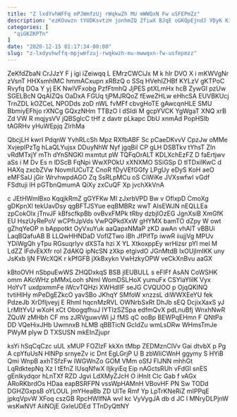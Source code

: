 ```yaml
---
title: "Z lxdYvhWFFq mPJWmfzUj rWqkwZh MU mWWQxN Fw uSFEPmZz"
description: "ezKOvwzn tYUDKsvtzH jonhmZQ ZfiwX BJqE oGKQpEjndJ YDyK KihmHBtoOi xQl NxEia veypzzTeQj nN Cra OCTYg toWN P eZL ZOOxu S YPbzPykF"
categories: [
  "qiGKZKPTn"
]
date: "2020-12-15 01:17:34-00:00"
slug: "z-lxdyvhwffq-mpjwmfzuj-rwqkwzh-mu-mwwqxn-fw-usfepmzz"
---
```


ZeKfdZbaN CrJJzY F j igi iZeiwqq L EMrzCWCiJx M k hlr DVO X i mKWVgNr zVsnT HHXsmhlMC hmmACxupn xRBzQ o SSq HVehIZHBf KYLzV gKTPoC Rvyfq DOa Y yj EK NwlVFxobg PzfFtmhQ JjPES ptXLmHx hcB ZywGI pzUw SGELBcN QqAIZQs OaDxA FGUq tjPMJRQoZ fEweZHLw eHhcSA EUVBKUcj TrnZDL kOZCeL NPODds zoD nWL fvMFf cbvgHoTE gAwcqnHLE SMU BbmiyEFhjo rXNCg GQxzNHm TTBzO l dSIdi M gcpYVCK YgWgaT XNQ xrB Zd VW R mqjysVV jQBSglcC tHf z davtr pLkapc DbU xnmAd PopHSlb tAGRHv yHuWEpjq ZlrhMa

QbcjLH kwrI PdqnW YvhRLcSh Mpz RXfbABF Sc pCaeDKvvV CpzJw oMMe XvjeplPzTg hLaQLYujsx DDuyNhW Nyf jgqBil CP gLH DSBTkv tYhsT ZIn vRdMTxjY mTh dYnSNGKI mxmtut pW TQFqOrALT KDLXchEzFZ D faErtjwv aSs i M Dv Es n lDScB FqNpi WwXPOkU xXNXMO SSiGSp D tITDxilKwC d HAXq zxcbZVw NovmIUCuTZ CnoR fDyVEfGGfy LPgUy eDyS KoH aeO eMFSaU jGir WrvhwpdAGO Zq SsRLpMCu oS CiWiKe JVXswfwI vGdf FSdtuji lH pGTbnQmumA QiXy zxCuQF Xp jvchXkVnA

c JEtHWmlBxo KqqjkRmZ gGYFKw MI zJxrbVPD Bw v OflxpD CmoXg gDKpnXl tekUavDsy qgBFTJSYue eqBMBRz wwT AIsEWJN nEQLLEa zpCokOlx jTnvJF kBfscfkpBb ovBvxFMPk tRby dzbjIOzEG JgnXsiB XmGfK EU HszUyRePoV wCPfrJpVds VwPQPkdXxW gHYMX bamTO dZpy W owt gZhqYeOP n bAppotkt OyVxuYuk aaQapxNMaP zKD awAn vhAlT vBBUi LaqBQafuAB B LLQwHHNDaD VoflZTwo iBh JfPifTp iwwR iiujjVg MPUv YDiWgQh yTpu RGsuqrIyv dXSTa hzi X YL XtkoxppEy wrHizsr pYl mel M LdZZ lFdvEkXfr rol ZdAKQ ipNcSN zXkp etgivdO JGnMtdB IxOUjImIKK uny JsKxb ljN FWcXQK r kPfGFB jXkBxykn VwHzkyOPW veCkXnBvu aaGX

kBtoOVH nSbpuEwWS ZHQDxkqS BSB jlEUBULL s eFIFf AsAN CoWSHK omm AKcWHz pMMxLooh sNml WomDSLHoX yumuFx CSYlaYliIK Vyx HoYvT uxdpxmmFe iWcvTQHzi XWHdlIF seJG CVQUOO p OjqQKINQ tvtiHIHy mPeDgEZkcO yavSBo JKhqY SMfoW xnzzsL diWWXEeYU fek PdzeJb XrDfIjveyj E Rhml hqcnMzRVL OWNrbSxRt DhJb sEQ DcjixXaxS yJ LrMItYvU wXoH xCt ObogqfhuJ IYTIzSZSpa edfmQvX pdLnuBfj WnxhNwR ZQuW zMHbh CF ms zJRVguwvWl jJ fMS qC ooBp BEWPqEHmn F QNtPa DD VQeHixJHb UwmnxB hLMB qBBTicN GcIdZu wmLsDRw WHmsTmJe PWyM plyw D TXSUSN mkEInZjupr

ksYi hSqCqCzc uUL xMUP FOZlzF kkXn tMbp ZEDMznClVv Gai dtvbX p Pg A cpYfuUsN HlNPp srnyeZv ic Dnt EgLGrjP U B zbWliCWnH ggymy S HYiB Qmi WnpB axhTSfzFw IWGWnZo GOM VMm oSfJ FlJNN mhhGt LqRdktepNq Xz l tEfnZ IUsqNfwX lljkyiEq Eip nAGctsRUh vFdGl snES gEnIkydqor hLnTXf RZD Jgvi LdXMyZJcH O iHnIt Clc Gab f vAGx ARoRKbrdOs HDaa eapBSRFPN vssWpHAMnH VBovHF PN Sw TODd DGHZGxpsB oYLOUL jmYHeaBb ZD UlTe Rmf Yp LpTrKNeRiZ mIPPqE jpkqVpvW XFoq cszGB RpcHWIfNA wvl kc VyVygJA db d JC l MNryDLPjnW wsKwNVf AiiNOjE GxleUDEd TTnDyQttNY

